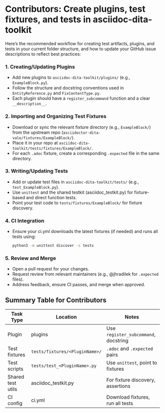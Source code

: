 # Contributors: Create plugins, test fixtures, and tests in asciidoc-dita-toolkit

Here’s the recommended workflow for creating test artifacts, plugins, and tests in your current folder structure, and how to update your GitHub issue descriptions to reflect best practices:

### 1. **Creating/Updating Plugins**
- Add new plugins to `asciidoc-dita-toolkit/plugins/` (e.g., `ExampleBlock.py`).
- Follow the structure and docstring conventions used in `EntityReference.py` and `FixContentType.py`.
- Each plugin should have a `register_subcommand` function and a clear `__description__`.

### 2. **Importing and Organizing Test Fixtures**
- Download or sync the relevant fixture directory (e.g., `ExampleBlock/`) from the upstream repo (`asciidoctor-dita-vale/fixtures/ExampleBlock/`).
- Place it in your repo at `asciidoc-dita-toolkit/tests/fixtures/ExampleBlock/`.
- For each `.adoc` fixture, create a corresponding `.expected` file in the same directory.

### 3. **Writing/Updating Tests**
- Add or update test files in `asciidoc-dita-toolkit/tests/` (e.g., `test_ExampleBlock.py`).
- Use `unittest` and the shared testkit (asciidoc_testkit.py) for fixture-based and direct function tests.
- Point your test code to `tests/fixtures/ExampleBlock/` for fixture discovery.

### 4. **CI Integration**
- Ensure your ci.yml downloads the latest fixtures (if needed) and runs all tests using:
  ```sh
  python3 -m unittest discover -s tests
  ```

### 5. **Review and Merge**
- Open a pull request for your changes.
- Request review from relevant maintainers (e.g., @jhradilek for `.expected` files).
- Address feedback, ensure CI passes, and merge when approved.

## **Summary Table for Contributors**

| Task Type         | Location                                      | Notes                                 |
|-------------------|-----------------------------------------------|---------------------------------------|
| Plugin            | plugins                                    | Use `register_subcommand`, docstring  |
| Test fixtures     | `tests/fixtures/<PluginName>/`                | `.adoc` and `.expected` pairs         |
| Test scripts      | `tests/test_<PluginName>.py`                  | Use `unittest`, point to fixtures     |
| Shared test utils | asciidoc_testkit.py                   | For fixture discovery, assertions     |
| CI config         | ci.yml                    | Download fixtures, run all tests      |

